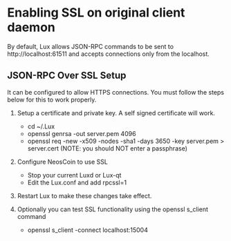 Enabling SSL on original client daemon
======================================
By default, Lux allows JSON-RPC commands to be sent to http://localhost:61511
and accepts connections only from the localhost.

JSON-RPC Over SSL Setup
-----------------------
It can be configured to allow HTTPS connections.  You must follow the steps below
for this to work properly.

1. Setup a certificate and private key.  A self signed certificate will work.
    * cd ~/.Lux
    * openssl genrsa -out server.pem 4096
    * openssl req -new -x509 -nodes -sha1 -days 3650 -key server.pem > server.cert
    (NOTE: you should NOT enter a passphrase)

2. Configure NeosCoin to use SSL
    * Stop your current Luxd or Lux-qt
    * Edit the Lux.conf and add
      rpcssl=1

3. Restart Lux to make these changes take effect.

4. Optionally you can test SSL functionality using the openssl s_client command
    * openssl s_client -connect localhost:15004

